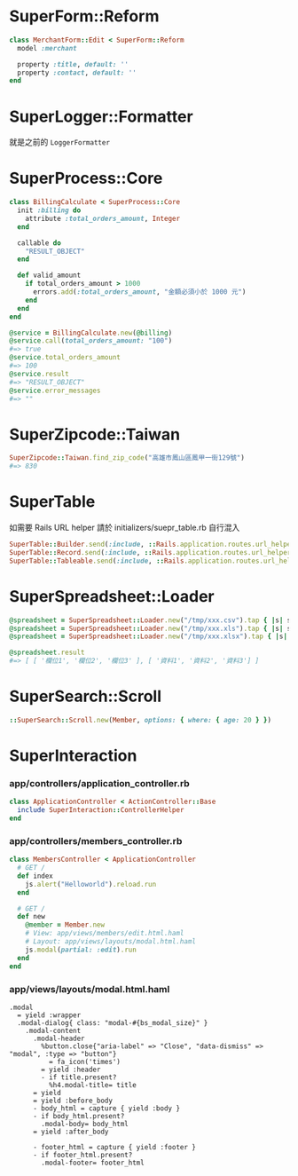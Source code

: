 # SuperForm::Reform

```ruby
class MerchantForm::Edit < SuperForm::Reform
  model :merchant

  property :title, default: ''
  property :contact, default: ''
end

```

# SuperLogger::Formatter

就是之前的 `LoggerFormatter`

# SuperProcess::Core

```ruby
class BillingCalculate < SuperProcess::Core
  init :billing do
    attribute :total_orders_amount, Integer
  end

  callable do
    "RESULT_OBJECT"
  end

  def valid_amount
    if total_orders_amount > 1000
      errors.add(:total_orders_amount, "金額必須小於 1000 元")
    end
  end
end

@service = BillingCalculate.new(@billing)
@service.call(total_orders_amount: "100")
#=> true
@service.total_orders_amount 
#=> 100
@service.result 
#=> "RESULT_OBJECT"
@service.error_messages
#=> ""
```

# SuperZipcode::Taiwan

```ruby
SuperZipcode::Taiwan.find_zip_code("高雄市鳳山區鳳甲一街129號")
#=> 830
```

# SuperTable

如需要 Rails URL helper 請於 initializers/suepr_table.rb 自行混入

```ruby
SuperTable::Builder.send(:include, ::Rails.application.routes.url_helpers)
SuperTable::Record.send(:include, ::Rails.application.routes.url_helpers)
SuperTable::Tableable.send(:include, ::Rails.application.routes.url_helpers)
```

# SuperSpreadsheet::Loader

```ruby
@spreadsheet = SuperSpreadsheet::Loader.new("/tmp/xxx.csv").tap { |s| s.call }
@spreadsheet = SuperSpreadsheet::Loader.new("/tmp/xxx.xls").tap { |s| s.call }
@spreadsheet = SuperSpreadsheet::Loader.new("/tmp/xxx.xlsx").tap { |s| s.call }

@spreadsheet.result
#=> [ [ '欄位1', '欄位2', '欄位3' ], [ '資料1', '資料2', '資料3'] ]
```

# SuperSearch::Scroll

```ruby
::SuperSearch::Scroll.new(Member, options: { where: { age: 20 } })
```

# SuperInteraction

### app/controllers/application_controller.rb

```ruby
class ApplicationController < ActionController::Base
  include SuperInteraction::ControllerHelper
end
```

### app/controllers/members_controller.rb

```ruby
class MembersController < ApplicationController
  # GET /
  def index
    js.alert("Helloworld").reload.run
  end

  # GET /
  def new
    @member = Member.new
    # View: app/views/members/edit.html.haml
    # Layout: app/views/layouts/modal.html.haml
    js.modal(partial: :edit).run
  end
end
```

### app/views/layouts/modal.html.haml

```haml
.modal
  = yield :wrapper
  .modal-dialog{ class: "modal-#{bs_modal_size}" }
    .modal-content
      .modal-header
        %button.close{"aria-label" => "Close", "data-dismiss" => "modal", :type => "button"}
          = fa_icon('times')
        = yield :header
        - if title.present?
          %h4.modal-title= title
      = yield
      = yield :before_body
      - body_html = capture { yield :body }
      - if body_html.present?
        .modal-body= body_html
      = yield :after_body

      - footer_html = capture { yield :footer }
      - if footer_html.present?
        .modal-footer= footer_html

```

